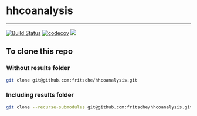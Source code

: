 # hhcoanalysis 

---

[![Build Status](https://travis-ci.com/fritsche/hhcoanalysis.svg?branch=master)](https://travis-ci.com/fritsche/hhcoanalysis) [![codecov](https://codecov.io/gh/fritsche/hhcoanalysis/branch/master/graph/badge.svg)](https://codecov.io/gh/fritsche/hhcoanalysis) [![](https://jitpack.io/v/fritsche/hhcoanalysis.svg)](https://jitpack.io/#fritsche/hhcoanalysis)


## To clone this repo 

### Without results folder
```bash
git clone git@github.com:fritsche/hhcoanalysis.git
```
### Including results folder
```bash
git clone --recurse-submodules git@github.com:fritsche/hhcoanalysis.git
```
